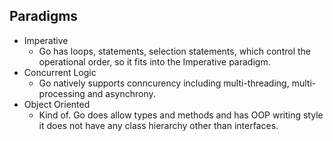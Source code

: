 Paradigms
---
* Imperative
  - Go has loops, statements, selection statements, which control the operational order, so it fits into the Imperative paradigm.
* Concurrent Logic
  - Go natively supports conncurency including multi-threading, multi-processing and asynchrony.
* Object Oriented
  - Kind of. Go does allow types and methods and has OOP writing style it does not have any class hierarchy other than interfaces. 

